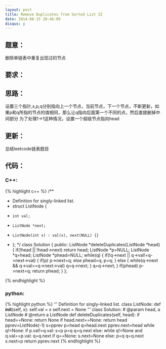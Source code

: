 ```yaml
---
layout: post
title: Remove Duplicates from Sorted List II
date: 2014-08-15 20:46:09
disqus: y
---
```


## 题意：
删除单链表中重复出现过的节点

## 要求：


## 思路：
设置三个指针,s,p,q分别指向上一个节点，当前节点，下一个节点，不断更新，如果p和q所指的节点的值相同，那么让q指向后面第一个不同的点，然后直接删掉中间部分
为了处理1->1这种情况，设置一个超级节点指向head

## 更新：
总结leetcode链表题目

## 代码：

### C++:

{% highlight c++ %}
/**
 * Definition for singly-linked list.
 * struct ListNode {
 *     int val;
 *     ListNode *next;
 *     ListNode(int x) : val(x), next(NULL) {}
 * };
 */
class Solution {
public:
    ListNode *deleteDuplicates(ListNode *head) {
        if(!head || !head->next)
            return head;
        ListNode *p=NULL;
        ListNode *q=head;
        ListNode *phead=NULL;
        while(q)
        {
            if(!q->next || q->val!=q->next->val)
            {
                if(p)
                    p->next=q;
                else
                    phead=q;
                p=q;
            }
            else
            {
                while(q->next && q->val==q->next->val)
                    q=q->next;
            }
            q=q->next;
        }
        if(phead)
            p->next=q;
        return phead;
    }
};


 {% endhighlight %}
### python:

{% highlight python %}
‘’’
 Definition for singly-linked list.
 class ListNode:
     def __init__(self, x):
         self.val = x
         self.next = None
‘’’
class Solution:
    # @param head, a ListNode
    # @return a ListNode
    def deleteDuplicates(self, head):
        if head==None:
            return None
        if head.next==None:
            return head
        pprev=ListNode(-1)
        s=pprev
        p=head
        q=head.next
        pprev.next=head
        while q!=None:
            if p.val!=q.val:
                s=p
                p=q
                q=q.next
            else:
                while q!=None and q.val==p.val:
                    q=q.next
                if q==None:
                    s.next=None
                else:
                    p=q
                    q=q.next
                    s.next=p
        return pprev.next
 {% endhighlight %}
